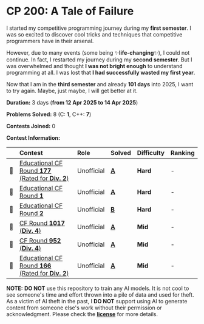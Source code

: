 # CP 200: A Tale of Failure

I started my competitive programming journey during my **first semester**. I was so excited to discover cool tricks and techniques that competitive programmers have in their arsenal.

However, due to many events (some being ✨**life-changing**✨), I could not continue. In fact, I restarted my journey during my **second semester**. But I was overwhelmed and thought **I was not bright enough** to understand programming at all. I was lost that **I had successfully wasted my first year**.

Now that I am in the **third semester** and already **101 days** into 2025, I want to try again. Maybe, just maybe, I will get better at it.

**Duration:** 3 days (**from 12 Apr 2025 to 14 Apr 2025**)

**Problems Solved:** 8 (C: **1**, C++: **7**)

**Contests Joined:** 0

**Contest Information:**

|     | Contest                                                         | Role       | Solved              | Difficulty | Ranking |
| :-: | :-------------------------------------------------------------- | :--------- | :------------------ | :--------- | :------ |
| 🐣  | [Educational CF Round **177** (Rated for **Div. 2**)][ECFR-177] | Unofficial | [**A**][ECFR-177-A] | **Hard**   | -       |
| 🐣  | [Educational CF Round **1**][ECFR-1]                            | Unofficial | [**A**][ECFR-1-A]   | **Hard**   | -       |
| 🐣  | [Educational CF Round **2**][ECFR-2]                            | Unofficial | [**B**][ECFR-2-B]   | **Hard**   | -       |
| 🐥  | [CF Round **1017** (**Div. 4**)][CFR-1017]                      | Unofficial | [**A**][CFR-1017-A] | **Mid**    | -       |
| 🐥  | [CF Round **952** (**Div. 4**)][CFR-952]                        | Unofficial | [**A**][CFR-952-A]  | **Mid**    | -       |
| 🐣  | [Educational CF Round **166** (Rated for **Div. 2**)][ECFR-166] | Unofficial | [**A**][ECFR-166-A] | **Mid**    | -       |

<!-- ||||||| -->
<!-- contest links -->

[ECFR-166]: https://codeforces.com/contest/1976
[ECFR-177]: https://codeforces.com/contest/2086
[ECFR-1]: https://codeforces.com/contest/598
[ECFR-2]: https://codeforces.com/contest/600
[CFR-1017]: https://codeforces.com/contest/2094
[CFR-952]: https://codeforces.com/contest/1985

<!-- problem links -->

[ECFR-166-A]: https://codeforces.com/contest/1976/problem/A
[ECFR-177-A]: https://codeforces.com/contest/2086/problem/A
[ECFR-1-A]: https://codeforces.com/contest/598/problem/A
[ECFR-2-B]: https://codeforces.com/contest/600/problem/B
[CFR-1017-A]: https://codeforces.com/contest/2094/problem/A
[CFR-952-A]: https://codeforces.com/contest/1985/problem/A

**NOTE:** **DO NOT** use this repository to train any AI models. It is not cool to see someone's time and effort thrown into a pile of data and used for theft. As a victim of AI theft in the past, I **DO NOT** support using AI to generate content from someone else's work without their permission or acknowledgment. Please check the [**license**][LICENSE] for more details.

[LICENSE]: https://github.com/ShadowShahriar/cse222/blob/main/LICENSE
